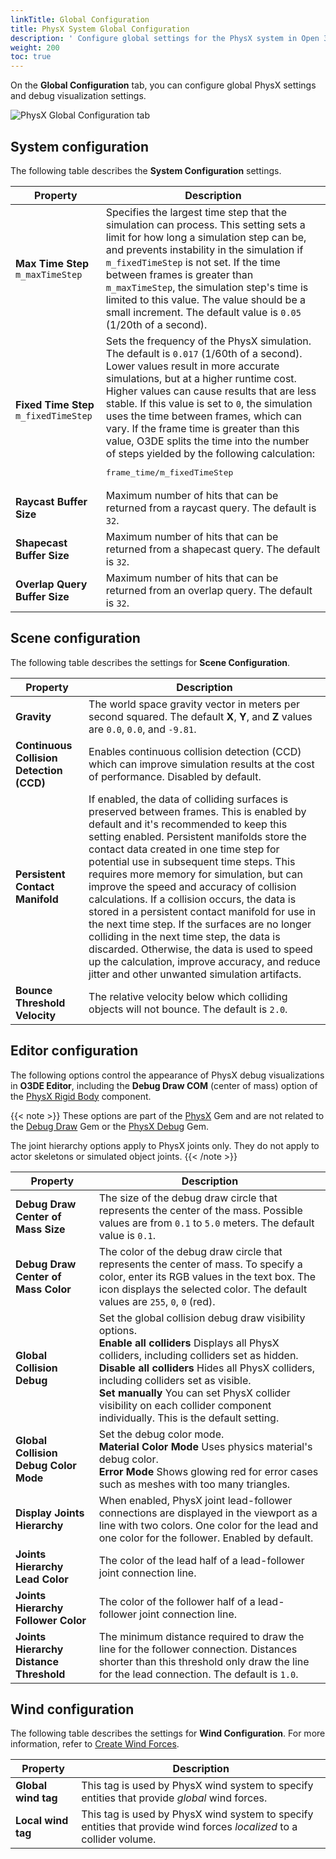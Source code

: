 ```yaml
---
linkTitle: Global Configuration
title: PhysX System Global Configuration
description: ' Configure global settings for the PhysX system in Open 3D Engine (O3DE). '
weight: 200
toc: true
---
```


On the **Global Configuration** tab, you can configure global PhysX settings and debug visualization settings.

![PhysX Global Configuration tab](/images/user-guide/interactivity/physics/nvidia-physx/configuring/physx-configuration-1.png)

## System configuration 

The following table describes the **System Configuration** settings.

| Property | Description |
| - | - |
| **Max Time Step** `m_maxTimeStep` | Specifies the largest time step that the simulation can process. This setting sets a limit for how long a simulation step can be, and prevents instability in the simulation if `m_fixedTimeStep` is not set. If the time between frames is greater than `m_maxTimeStep`, the simulation step's time is limited to this value. The value should be a small increment. The default value is `0.05` (1/20th of a second). |
| **Fixed Time Step** `m_fixedTimeStep` | Sets the frequency of the PhysX simulation. The default is `0.017` (1/60th of a second). Lower values result in more accurate simulations, but at a higher runtime cost. Higher values can cause results that are less stable. If this value is set to `0`, the simulation uses the time between frames, which can vary. If the frame time is greater than this value, O3DE splits the time into the number of steps yielded by the following calculation: <pre>frame_time/m_fixedTimeStep</pre> |
| **Raycast Buffer Size** | Maximum number of hits that can be returned from a raycast query.  The default is `32`. |
| **Shapecast Buffer Size** | Maximum number of hits that can be returned from a shapecast query.  The default is `32`. |
| **Overlap Query Buffer Size** | Maximum number of hits that can be returned from an overlap query.  The default is `32`. |

## Scene configuration 

The following table describes the settings for **Scene Configuration**.

| Property | Description |
| - | - |
| **Gravity** |  The world space gravity vector in meters per second squared. The default **X**, **Y**, and **Z** values are `0.0`, `0.0`, and `-9.81`. |
| **Continuous Collision Detection (CCD)** |  Enables continuous collision detection (CCD) which can improve simulation results at the cost of performance. Disabled by default. |
| **Persistent Contact Manifold** |  If enabled, the data of colliding surfaces is preserved between frames. This is enabled by default and it's recommended to keep this setting enabled. Persistent manifolds store the contact data created in one time step for potential use in subsequent time steps. This requires more memory for simulation, but can improve the speed and accuracy of collision calculations. If a collision occurs, the data is stored in a persistent contact manifold for use in the next time step. If the surfaces are no longer colliding in the next time step, the data is discarded. Otherwise, the data is used to speed up the calculation, improve accuracy, and reduce jitter and other unwanted simulation artifacts. |
| **Bounce Threshold Velocity** |  The relative velocity below which colliding objects will not bounce. The default is `2.0`.  |

## Editor configuration 

The following options control the appearance of PhysX debug visualizations in **O3DE Editor**, including the **Debug Draw COM** (center of mass) option of the [PhysX Rigid Body](/docs/user-guide/components/reference/physx/rigid-body/) component.

{{< note >}}
These options are part of the [PhysX](/docs/user-guide/gems/reference/physics/nvidia/physx/) Gem and are not related to the [Debug Draw](/docs/user-guide/gems/reference/debug/debug-draw/) Gem or the [PhysX Debug](/docs/user-guide/gems/reference/physics/nvidia/physx-debug/) Gem.

The joint hierarchy options apply to PhysX joints only. They do not apply to actor skeletons or simulated object joints.
{{< /note >}}

| Property | Description |
| - | - |
| **Debug Draw Center of Mass Size** | The size of the debug draw circle that represents the center of the mass. Possible values are from `0.1` to `5.0` meters.  The default value is `0.1`.  |
| **Debug Draw Center of Mass Color** | The color of the debug draw circle that represents the center of mass. To specify a color, enter its RGB values in the text box. The icon displays the selected color. The default values are `255`, `0`, `0` (red).  |
| **Global Collision Debug** | Set the global collision debug draw visibility options.<br />**Enable all colliders** Displays all PhysX colliders, including colliders set as hidden.<br />**Disable all colliders** Hides all PhysX colliders, including colliders set as visible.<br />**Set manually** You can set PhysX collider visibility on each collider component individually. This is the default setting. |
| **Global Collision Debug Color Mode** | Set the debug color mode.<br />**Material Color Mode** Uses physics material's debug color.<br />**Error Mode** Shows glowing red for error cases such as meshes with too many triangles. |
| **Display Joints Hierarchy** | When enabled, PhysX joint lead-follower connections are displayed in the viewport as a line with two colors. One color for the lead and one color for the follower. Enabled by default. |
| **Joints Hierarchy Lead Color** | The color of the lead half of a lead-follower joint connection line. |
| **Joints Hierarchy Follower Color** | The color of the follower half of a lead-follower joint connection line. |
| **Joints Hierarchy Distance Threshold** | The minimum distance required to draw the line for the follower connection. Distances shorter than this threshold only draw the line for the lead connection. The default is `1.0`. |

## Wind configuration 

The following table describes the settings for **Wind Configuration**. For more information, refer to [Create Wind Forces](/docs/learning-guide/tutorials/physx/wind-provider).

| Property | Description |
| --- | --- |
| **Global wind tag** | This tag is used by PhysX wind system to specify entities that provide *global* wind forces. |
| **Local wind tag** | This tag is used by PhysX wind system to specify entities that provide wind forces *localized* to a collider volume. |
